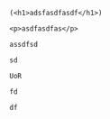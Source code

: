 
    
    (<h1>adsfasdfasdf</h1>)

    <p>asdfasdfas</p>

    assdfsd

    sd

    UoR

    fd

    df
    